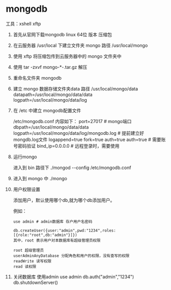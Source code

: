 # mongodb

工具：xshell xftp


1. 首先从官网下载mongodb linux 64位 版本 压缩包

2. 在云服务器 /usr/local 下建立文件夹  mongo 路径 /usr/local/mongo

3. 使用 xftp 将压缩包传到云服务器中的 mongo 文件夹中

4. 使用 tar -zxvf mongo-*-.tar.gz  解压

5. 重命名文件夹  mongodb

6. 建立 mongo 数据存储文件夹data 路径 /usr/local/mongo/data
	datapath=/usr/local/mongo/data/data
	logpath=/usr/local/mongo/data/log

7. 在 /etc 中建立 mongodb配置文件

	/etc/mongodb.conf
	内容如下：
		port=27017  # mongo端口
		dbpath=/usr/local/mongo/data/data
		logpath=/usr/local/mongo/data/log/mongodb.log # 提前建立好mongdb.log文件
		logappend=true
		fork=true
		auth=true
		auth=true # 需要账号密码验证
		bind_ip=0.0.0.0 # 远程登录时，需要使用


8. 运行mongo

	进入到 bin 路径下 ./mongod --config /etc/mongodb.conf

9. 进入到 mongo 中  ./mongo

10. 用户权限设置 

	添加用户，默认使用哪个db,就为哪个db添加用户。

	例如：

		use admin # admin数据库 存户用户名密码

		db.createUser({user:"admin",pwd:"1234",roles:[{role:"root",db:"admin"}]})
		其中，root 表示用户对本数据库有超级管理员权限

		root 超级管理员
		userAdminAnyDatabase 分配角色和用户的权限，没有查写的权限
		readWrite 读写权限
		read 读权限


11. 关闭数据库
	使用admin
	use admin
	db.auth("admin","1234")
	db.shutdownServer()

